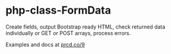 # php-class-FormData
Create fields, output Bootstrap ready HTML, check returned data individually or GET or POST arrays, process errors.

Examples and docs at [prcd.co/9](http://prcd.co/9)
